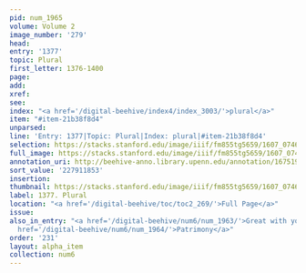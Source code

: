 ```yaml
---
pid: num_1965
volume: Volume 2
image_number: '279'
head:
entry: '1377'
topic: Plural
first_letter: 1376-1400
page:
add:
xref:
see:
index: "<a href='/digital-beehive/index4/index_3003/'>plural</a>"
item: "#item-21b38f8d4"
unparsed:
line: 'Entry: 1377|Topic: Plural|Index: plural|#item-21b38f8d4'
selection: https://stacks.stanford.edu/image/iiif/fm855tg5659/1607_0746/365,1853,2868,266/full/0/default.jpg
full_image: https://stacks.stanford.edu/image/iiif/fm855tg5659/1607_0746/full/full/0/default.jpg
annotation_uri: http://beehive-anno.library.upenn.edu/annotation/1675199940903
sort_value: '227911853'
insertion:
thumbnail: https://stacks.stanford.edu/image/iiif/fm855tg5659/1607_0746/365,1853,600,180/250,/0/default.jpg
label: 1377. Plural
location: "<a href='/digital-beehive/toc/toc2_269/'>Full Page</a>"
issue:
also_in_entry: "<a href='/digital-beehive/num6/num_1963/'>Great with young</a>|<a
  href='/digital-beehive/num6/num_1964/'>Patrimony</a>"
order: '231'
layout: alpha_item
collection: num6
---
```

